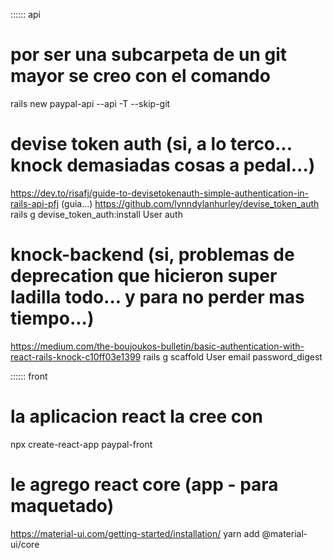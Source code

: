 
:::::: api
# por ser una subcarpeta de un git mayor se creo con el comando
rails new paypal-api --api -T --skip-git

# devise token auth (si, a lo terco... knock demasiadas cosas a pedal...)
https://dev.to/risafj/guide-to-devisetokenauth-simple-authentication-in-rails-api-pfj (guia...)
https://github.com/lynndylanhurley/devise_token_auth
rails g devise_token_auth:install User auth

# knock-backend (si, problemas de deprecation que hicieron super ladilla todo... y para no perder mas tiempo...)
https://medium.com/the-boujoukos-bulletin/basic-authentication-with-react-rails-knock-c10ff03e1399
rails g scaffold User email password_digest

:::::: front
# la aplicacion react la cree con 
 npx create-react-app paypal-front

# le agrego react core (app - para maquetado)
https://material-ui.com/getting-started/installation/
 yarn add @material-ui/core
